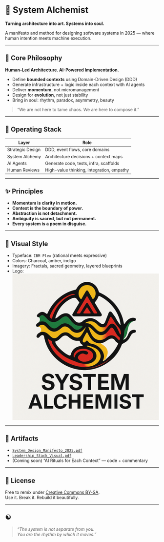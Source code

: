 # 🧪 System Alchemist

**Turning architecture into art. Systems into soul.**

A manifesto and method for designing software systems in 2025 — where human intention meets machine execution.

---

## 🔷 Core Philosophy

**Human-Led Architecture. AI-Powered Implementation.**

- Define **bounded contexts** using Domain-Driven Design (DDD)
- Generate infrastructure + logic inside each context with AI agents
- Deliver **momentum**, not micromanagement
- Design for **evolution**, not just stability
- Bring in soul: rhythm, paradox, asymmetry, beauty

> “We are not here to tame chaos. We are here to compose it.”

---

## 🧠 Operating Stack

| Layer            | Role                                |
|------------------|-------------------------------------|
| Strategic Design | DDD, event flows, core domains      |
| System Alchemy   | Architecture decisions + context maps |
| AI Agents        | Generate code, tests, infra, scaffolds |
| Human Reviews    | High-value thinking, integration, empathy |

---

## ✨ Principles

- **Momentum is clarity in motion.**
- **Context is the boundary of power.**
- **Abstraction is not detachment.**
- **Ambiguity is sacred, but not permanent.**
- **Every system is a poem in disguise.**

---

## 🌌 Visual Style

- Typeface: `IBM Plex` (rational meets expressive)
- Colors: Charcoal, amber, indigo
- Imagery: Fractals, sacred geometry, layered blueprints
- Logo: ![System Alchemist logo](./system_alchemist.png)

---

## 📂 Artifacts

- [`System_Design_Manifesto_2025.pdf`](./System_Design_Manifesto_2025.pdf)
- [`Leadership_Stack_Visual.pdf`](./Leadership_Stack_Visual.pdf)
- (Coming soon) “AI Rituals for Each Context” — code + commentary

---

## 📜 License

Free to remix under [Creative Commons BY-SA](https://creativecommons.org/licenses/by-sa/4.0/).  
Use it. Break it. Rebuild it beautifully.

---

## ☯️

> *“The system is not separate from you.  
> You are the rhythm by which it moves.”*
